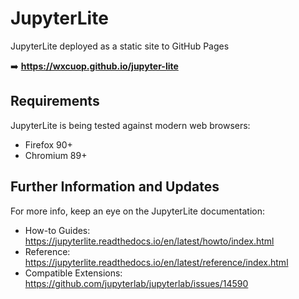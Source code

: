 # JupyterLite 

JupyterLite deployed as a static site to GitHub Pages

➡️ **https://wxcuop.github.io/jupyter-lite**

## Requirements

JupyterLite is being tested against modern web browsers:

- Firefox 90+
- Chromium 89+

## Further Information and Updates

For more info, keep an eye on the JupyterLite documentation:

- How-to Guides: https://jupyterlite.readthedocs.io/en/latest/howto/index.html
- Reference: https://jupyterlite.readthedocs.io/en/latest/reference/index.html
- Compatible Extensions: https://github.com/jupyterlab/jupyterlab/issues/14590

